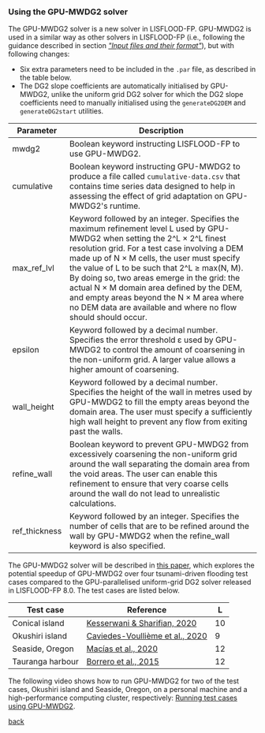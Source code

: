 ### Using the GPU-MWDG2 solver

The GPU-MWDG2 solver is a new solver in LISFLOOD-FP. GPU-MWDG2 is used in a similar way as other solvers in LISFLOOD-FP (i.e., following the guidance described in section [*"Input files and their format"*](/Merewether1.md)), but with following changes:

* Six extra parameters need to be included in the `.par` file, as described in the table below.
* The DG2 slope coefficients are automatically initialised by GPU-MWDG2, unlike the uniform grid DG2 solver for which the DG2 slope coefficients need to manually initialised using the `generateDG2DEM` and `generateDG2start` utilities.

| Parameter | Description |
| --------- | ----------- |
| mwdg2 | Boolean keyword instructing LISFLOOD-FP to use GPU-MWDG2. |
| cumulative | Boolean keyword instructing GPU-MWDG2 to produce a file called `cumulative-data.csv` that contains time series data designed to help in assessing the effect of grid adaptation on GPU-MWDG2's runtime. |
| max_ref_lvl | Keyword followed by an integer. Specifies the maximum refinement level L used by GPU-MWDG2 when setting the 2^L × 2^L finest resolution grid. For a test case involving a DEM made up of N × M cells, the user must specify the value of L to be such that 2^L ≥ max(N, M). By doing so, two areas emerge in the grid: the actual N × M domain area defined by the DEM, and empty areas beyond the N × M area where no DEM data are available and where no flow should should occur. |
| epsilon | Keyword followed by a decimal number. Specifies the error threshold ε used by GPU-MWDG2 to control the amount of coarsening in the non-uniform grid. A larger value allows a higher amount of coarsening. |
| wall_height | Keyword followed by a decimal number. Specifies the height of the wall in metres used by GPU-MWDG2 to fill the empty areas beyond the domain area. The user must specify a sufficiently high wall height to prevent any flow from exiting past the walls. |
| refine_wall | Boolean keyword to prevent GPU-MWDG2 from excessively coarsening the non-uniform grid around the wall separating the domain area from the void areas. The user can enable this refinement to ensure that very coarse cells around the wall do not lead to unrealistic calculations. |
| ref_thickness | Keyword followed by an integer. Specifies the number of cells that are to be refined around the wall by GPU-MWDG2 when the refine_wall keyword is also specified. |

The GPU-MWDG2 solver will be described in [this paper](), which explores the potential speedup of GPU-MWDG2 over four tsunami-driven flooding test cases compared to the GPU-parallelised uniform-grid DG2 solver released in LISFLOOD-FP 8.0. The test cases are listed below.

|Test case|Reference|L|
|---------|---------|-|
|Conical island|[Kesserwani & Sharifian, 2020](https://www.sciencedirect.com/science/article/abs/pii/S0309170820303079)|10|
|Okushiri island|[Caviedes-Voullième et al., 2020](https://www.sciencedirect.com/science/article/abs/pii/S0309170819309121)|9|
|Seaside, Oregon|[Macías et al., 2020](https://www.sciencedirect.com/science/article/abs/pii/S037838391830351X)|12|
|Tauranga harbour|[Borrero et al., 2015](https://staff.washington.edu/rjl/pubs/Tauranga2015/BorreroLeVequeEtAl2015.pdf)|12|

The following video shows how to run GPU-MWDG2 for two of the test cases, Okushiri island and Seaside, Oregon, on a personal machine and a high-performance computing cluster, respectively: [Running test cases using GPU-MWDG2]().


[back](/LISFLOOD8.0.md)

